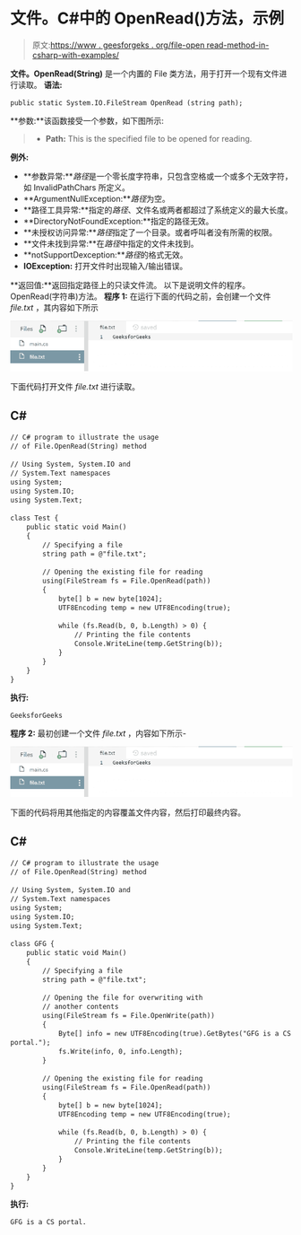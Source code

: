 # 文件。C#中的 OpenRead()方法，示例

> 原文:[https://www . geesforgeks . org/file-open read-method-in-csharp-with-examples/](https://www.geeksforgeeks.org/file-openread-method-in-csharp-with-examples/)

**文件。OpenRead(String)** 是一个内置的 File 类方法，用于打开一个现有文件进行读取。
**语法:**

```
public static System.IO.FileStream OpenRead (string path);
```

**参数:**该函数接受一个参数，如下图所示:

> *   **Path:** This is the specified file to be opened for reading.

**例外:**

*   **参数异常:***路径*是一个零长度字符串，只包含空格或一个或多个无效字符，如 InvalidPathChars 所定义。
*   **ArgumentNullException:***路径*为空。
*   **路径工具异常:**指定的*路径*、文件名或两者都超过了系统定义的最大长度。
*   **DirectoryNotFoundException:**指定的路径无效。
*   **未授权访问异常:***路径*指定了一个目录。或者呼叫者没有所需的权限。
*   **文件未找到异常:**在*路径*中指定的文件未找到。
*   **notSupportDexception:***路径*的格式无效。
*   **IOException:** 打开文件时出现输入/输出错误。

**返回值:**返回指定路径上的只读文件流。
以下是说明文件的程序。OpenRead(字符串)方法。
**程序 1:** 在运行下面的代码之前，会创建一个文件 *file.txt* ，其内容如下所示

![file.txt](img/355ab557f458f371c9801a73f6a6e8b5.png)

下面代码打开文件 *file.txt* 进行读取。

## C#

```
// C# program to illustrate the usage
// of File.OpenRead(String) method

// Using System, System.IO and
// System.Text namespaces
using System;
using System.IO;
using System.Text;

class Test {
    public static void Main()
    {
        // Specifying a file
        string path = @"file.txt";

        // Opening the existing file for reading
        using(FileStream fs = File.OpenRead(path))
        {
            byte[] b = new byte[1024];
            UTF8Encoding temp = new UTF8Encoding(true);

            while (fs.Read(b, 0, b.Length) > 0) {
                // Printing the file contents
                Console.WriteLine(temp.GetString(b));
            }
        }
    }
}
```

**执行:**

```
GeeksforGeeks
```

**程序 2:** 最初创建一个文件 *file.txt* ，内容如下所示-

![file.txt](img/355ab557f458f371c9801a73f6a6e8b5.png)

下面的代码将用其他指定的内容覆盖文件内容，然后打印最终内容。

## C#

```
// C# program to illustrate the usage
// of File.OpenRead(String) method

// Using System, System.IO and
// System.Text namespaces
using System;
using System.IO;
using System.Text;

class GFG {
    public static void Main()
    {
        // Specifying a file
        string path = @"file.txt";

        // Opening the file for overwriting with
        // another contents
        using(FileStream fs = File.OpenWrite(path))
        {
            Byte[] info = new UTF8Encoding(true).GetBytes("GFG is a CS portal.");
            fs.Write(info, 0, info.Length);
        }

        // Opening the existing file for reading
        using(FileStream fs = File.OpenRead(path))
        {
            byte[] b = new byte[1024];
            UTF8Encoding temp = new UTF8Encoding(true);

            while (fs.Read(b, 0, b.Length) > 0) {
                // Printing the file contents
                Console.WriteLine(temp.GetString(b));
            }
        }
    }
}
```

**执行:**

```
GFG is a CS portal.
```